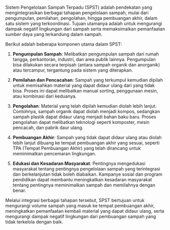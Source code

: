 Sistem Pengelolaan Sampah Terpadu (SPST) adalah pendekatan yang mengintegrasikan berbagai tahapan pengelolaan sampah, mulai dari pengumpulan, pemilahan, pengolahan, hingga pembuangan akhir, dalam satu sistem yang terkoordinasi. Tujuan utamanya adalah untuk mengurangi dampak negatif lingkungan dari sampah serta memaksimalkan pemanfaatan sumber daya yang terkandung dalam sampah.

Berikut adalah beberapa komponen utama dalam SPST:

1. **Pengumpulan Sampah**: Melibatkan pengumpulan sampah dari rumah tangga, perkantoran, industri, dan area publik lainnya. Pengumpulan bisa dilakukan secara terpisah (antara sampah organik dan anorganik) atau tercampur, tergantung pada sistem yang diterapkan.

2. **Pemilahan dan Pencacahan**: Sampah yang terkumpul kemudian dipilah untuk memisahkan material yang dapat didaur ulang dari yang tidak bisa. Proses ini dapat melibatkan manual sorting, penggunaan mesin, atau kombinasi dari keduanya.

3. **Pengolahan**: Material yang telah dipilah kemudian diolah lebih lanjut. Contohnya, sampah organik dapat diolah menjadi kompos, sedangkan sampah plastik dapat didaur ulang menjadi bahan baku baru. Proses pengolahan dapat melibatkan teknologi seperti komposter, mesin pencacah, dan pabrik daur ulang.

4. **Pembuangan Akhir**: Sampah yang tidak dapat didaur ulang atau diolah lebih lanjut dibuang ke tempat pembuangan akhir yang sesuai, seperti TPA (Tempat Pembuangan Akhir) yang telah dirancang untuk meminimalkan pencemaran lingkungan.

5. **Edukasi dan Kesadaran Masyarakat**: Pentingnya mengedukasi masyarakat tentang pentingnya pengelolaan sampah yang terintegrasi dan berkelanjutan tidak boleh diabaikan. Kampanye sosial dan program pendidikan dapat membantu meningkatkan kesadaran masyarakat tentang pentingnya meminimalkan sampah dan memilahnya dengan benar.

Melalui integrasi berbagai tahapan tersebut, SPST bertujuan untuk mengurangi volume sampah yang masuk ke tempat pembuangan akhir, meningkatkan pemanfaatan kembali material yang dapat didaur ulang, serta mengurangi dampak negatif lingkungan dari pembuangan sampah yang tidak terkelola dengan baik.
